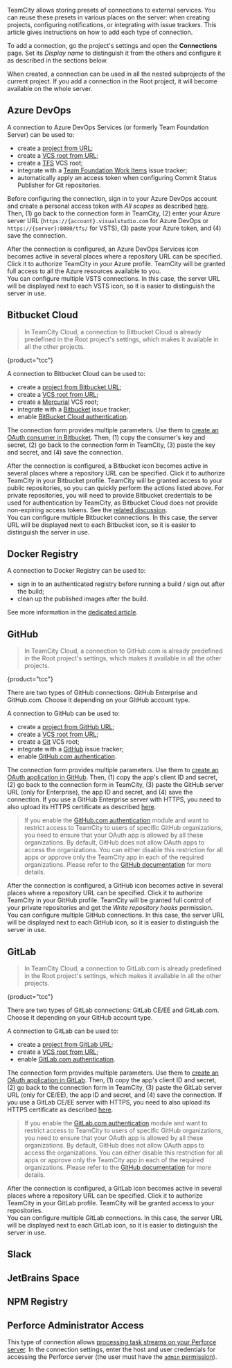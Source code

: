 [//]: # (title: Configuring Connections)
[//]: # (auxiliary-id: Configuring Connections)

TeamCity allows storing presets of connections to external services. You can reuse these presets in various places on the server: when creating projects, configuring notifications, or integrating with issue trackers. This article gives instructions on how to add each type of connection.

To add a connection, go the project's settings and open the __Connections__ page. Set its _Display name_ to distinguish it from the others and configure it as described in the sections below.

When created, a connection can be used in all the nested subprojects of the current project. If you add a connection in the Root project, it will become available on the whole server.

## Azure DevOps

A connection to Azure DevOps Services (or formerly Team Foundation Server) can be used to:
* create a [project from URL](creating-and-editing-projects.md#Creating+project+pointing+to+repository+URL);
* create a [VCS root from URL](guess-settings-from-repository-url.md);
* create a [TFS](team-foundation-server.md) VCS root;
* integrate with a [Team Foundation Work Items](team-foundation-work-items.md) issue tracker;
* automatically apply an access token when configuring Commit Status Publisher for Git repositories.

Before configuring the connection, sign in to your Azure DevOps account and create a personal access token with _All scopes_ as described [here](https://www.visualstudio.com/en-us/docs/setup-admin/team-services/use-personal-access-tokens-to-authenticate). Then, (1) go back to the connection form in TeamCity, (2) enter your Azure server URL (`https://{account}.visualstudio.com` for Azure DevOps or `https://{server}:8080/tfs/` for VSTS), (3) paste your Azure token, and (4) save the connection.

After the connection is configured, an Azure DevOps Services icon becomes active in several places where a repository URL can be specified. Click it to authorize TeamCity in your Azure profile. TeamCity will be granted full access to all the Azure resources available to you.  
You can configure multiple VSTS connections. In this case, the server URL will be displayed next to each VSTS icon, so it is easier to distinguish the server in use.

## Bitbucket Cloud

>In TeamCity Cloud, a connection to Bitbucket Cloud is already predefined in the Root project's settings, which makes it available in all the other projects.
>
{product="tcc"}

A connection to Bitbucket Cloud can be used to:
* create a [project from Bitbucket URL](creating-and-editing-projects.md#Creating+project+pointing+to+repository+URL);
* create a [VCS root from URL](guess-settings-from-repository-url.md);
* create a [Mercurial](mercurial.md) VCS root;
* integrate with a [Bitbucket](bitbucket-cloud.md) issue tracker;
* enable [BitBucket Cloud authentication](configuring-authentication-settings.md#Bitbucket+Cloud).

The connection form provides multiple parameters. Use them to [create an OAuth consumer in Bitbucket](https://confluence.atlassian.com/bitbucket/oauth-on-bitbucket-cloud-238027431.html#OAuthonBitbucketCloud-Createaconsumer). Then, (1) copy the consumer's key and secret, (2) go back to the connection form in TeamCity, (3) paste the key and secret, and (4) save the connection.

After the connection is configured, a Bitbucket icon becomes active in several places where a repository URL can be specified. Click it to authorize TeamCity in your Bitbucket profile. TeamCity will be granted access to your public repositories, so you can quickly perform the actions listed above. For private repositories, you will need to provide Bitbucket credentials to be used for authentication by TeamCity, as Bitbucket Cloud does not provide non-expiring access tokens. See the [related discussion](https://bitbucket.org/site/master/issues/11774/application-specific-passwords-or-tokens).  
You can configure multiple Bitbucket connections. In this case, the server URL will be displayed next to each Bitbucket icon, so it is easier to distinguish the server in use.

## Docker Registry

A connection to Docker Registry can be used to:
* sign in to an authenticated registry before running a build / sign out after the build;
* clean up the published images after the build.

See more information in the [dedicated article](configuring-connections-to-docker.md).

## GitHub

>In TeamCity Cloud, a connection to GitHub.com is already predefined in the Root project's settings, which makes it available in all the other projects.
>
{product="tcc"}

There are two types of GitHub connections: GitHub Enterprise and GitHub.com. Choose it depending on your GitHub account type.

A connection to GitHub can be used to:
* create a [project from GitHub URL](creating-and-editing-projects.md#Creating+project+pointing+to+repository+URL);
* create a [VCS root from URL](guess-settings-from-repository-url.md);
* create a [Git](git.md) VCS root;
* integrate with a [GitHub](github.md) issue tracker;
* enable [GitHub.com authentication](configuring-authentication-settings.md#GitHub.com).

The connection form provides multiple parameters. Use them to [create an OAuth application in GitHub](https://docs.github.com/en/developers/apps/authorizing-oauth-apps). Then, (1) copy the app's client ID and secret, (2) go back to the connection form in TeamCity, (3) paste the GitHub server URL (only for Enterprise), the app ID and secret, and (4) save the connection. If you use a GitHub Enterprise server with HTTPS, you need to also upload its HTTPS certificate as described [here](uploading-ssl-certificates.md).

>If you enable the [GitHub.com authentication](configuring-authentication-settings.md#GitHub.com) module and want to restrict access to TeamCity to users of specific GitHub organizations, you need to ensure that your OAuth app is allowed by all these organizations. By default, GitHub does not allow OAuth apps to access the organizations. You can either disable this restriction for all apps or approve only the TeamCity app in each of the required organizations. Please refer to the [GitHub documentation](https://docs.github.com/en/github/setting-up-and-managing-organizations-and-teams/about-oauth-app-access-restrictions) for more details.

After the connection is configured, a GitHub icon becomes active in several places where a repository URL can be specified. Click it to authorize TeamCity in your GitHub profile. TeamCity will be granted full control of your private repositories and get the _Write repository hooks_ permission.  
You can configure multiple GitHub connections. In this case, the server URL will be displayed next to each GitHub icon, so it is easier to distinguish the server in use.

## GitLab

>In TeamCity Cloud, a connection to GitLab.com is already predefined in the Root project's settings, which makes it available in all the other projects.
>
{product="tcc"}

There are two types of GitLab connections: GitLab CE/EE and GitLab.com. Choose it depending on your GitHub account type.

A connection to GitLab can be used to:
* create a [project from GitLab URL](creating-and-editing-projects.md#Creating+project+pointing+to+repository+URL);
* create a [VCS root from URL](guess-settings-from-repository-url.md);
* enable [GitLab.com authentication](configuring-authentication-settings.md#GitLab.com).

The connection form provides multiple parameters. Use them to [create an OAuth application in GitLab](https://docs.gitlab.com/ee/integration/oauth_provider.html). Then, (1) copy the app's client ID and secret, (2) go back to the connection form in TeamCity, (3) paste the GitLab server URL (only for CE/EE), the app ID and secret, and (4) save the connection. If you use a GitLab CE/EE server with HTTPS, you need to also upload its HTTPS certificate as described [here](uploading-ssl-certificates.md).

>If you enable the [GitLab.com authentication](configuring-authentication-settings.md#GitHub.com) module and want to restrict access to TeamCity to users of specific GitHub organizations, you need to ensure that your OAuth app is allowed by all these organizations. By default, GitHub does not allow OAuth apps to access the organizations. You can either disable this restriction for all apps or approve only the TeamCity app in each of the required organizations. Please refer to the [GitHub documentation](https://docs.github.com/en/github/setting-up-and-managing-organizations-and-teams/about-oauth-app-access-restrictions) for more details.

After the connection is configured, a GitLab icon becomes active in several places where a repository URL can be specified. Click it to authorize TeamCity in your GitLab profile. TeamCity will be granted access to your repositories.  
You can configure multiple GitLab connections. In this case, the server URL will be displayed next to each GitLab icon, so it is easier to distinguish the server in use.

## Slack

## JetBrains Space

## NPM Registry

## Perforce Administrator Access

This type of connection allows [processing task streams on your Perforce server](perforce-workspace-handling-in-teamcity.md#Cleaning+Workspaces+on+Perforce+Server). In the connection settings, enter the host and user credentials for accessing the Perforce server (the user must have the [`admin` permission](https://www.perforce.com/manuals/p4sag/Content/P4SAG/protections.set.html#protections.set.access_levels)).